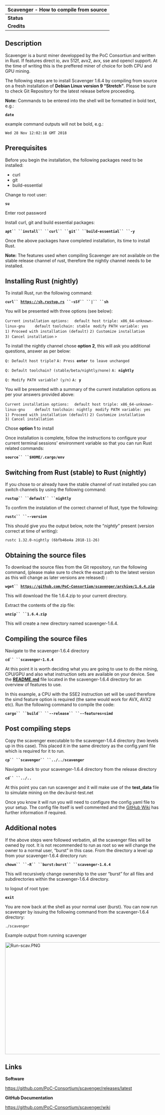 <languages></languages>

| Scavenger - How to compile from source |
|----------------------------------------|
| **Status**                             |
| **Credits**                            |

Description
-----------

Scavenger is a burst miner developped by the PoC Consortiun and written in Rust. If features direct io, avx 512f, avx2, avx, sse and opencl support. At the time of writing this is the preffered miner of choice for both CPU and GPU mining.

The following steps are to install Scavenger 1.6.4 by compiling from source on a fresh installation of **Debian Linux version 9 “Stretch”**. Please be sure to check Git Repository for the latest release before proceeding.

**Note:** Commands to be entered into the shell will be formatted in bold text, e.g.:

**`date`**

example command outputs will not be bold, e.g.:

`Wed 28 Nov 12:02:18 GMT 2018`

Prerequisites
-------------

Before you begin the installation, the following packages need to be installed:

-   curl
-   git
-   build-essential

Change to root user:

**`su`**

Enter root password

Install curl, git and build essential packages:

**`apt`` ``install`` ``curl`` ``git`` ``build-essential`` ``-y`**

Once the above packages have completed installation, its time to install Rust.

**Note:** The features used when compiling Scavenger are not available on the stable release channel of rust, therefore the nightly channel needs to be installed.

Installing Rust (nightly)
-------------------------

To install Rust, run the following command:

**`curl`` `[`https://sh.rustup.rs`](https://sh.rustup.rs)` ``-sSf`` ``|`` ``sh`**

You will be presented with three options (see below):

`Current installation options:`
`  default host triple: x86_64-unknown-linux-gnu`
`    default toolchain: stable`
` modify PATH variable: yes`
`1) Proceed with installation (default)`
`2) Customize installation`
`3) Cancel installation`
`>`

To install the nightly channel chose **option 2**, this will ask you additional questions, answer as per below:

`Q: Default host triple?`
`A: Press `**`enter`**` to leave unchanged`

`Q: Default toolchain? (stable/beta/nightly/none)`
`A: `**`nightly`**

`Q: Modify PATH variable? (y/n)`
`A: `**`y`**

You will be presented with a summary of the current installation options as per your answers provided above:

`Current installation options:`
`  default host triple: x86_64-unknown-linux-gnu`
`    default toolchain: nightly`
` modify PATH variable: yes`
`1) Proceed with installation (default)`
`2) Customize installation`
`3) Cancel installation`

Chose **option 1** to install

Once installation is complete, follow the instructions to configure your current terminal sessions' environment variable so that you can run Rust related commands:

**`source`` ``$HOME/.cargo/env`**

Switching from Rust (stable) to Rust (nightly)
----------------------------------------------

If you chose to or already have the stable channel of rust installed you can switch channels by using the following command:

**`rustup`` ``default`` ``nightly`**

To confirm the instalation of the correct channel of Rust, type the following:

**`rustc`` ``--version`**

This should give you the output below, note the “*nightly*” present (version correct at time of writing):

`rustc 1.32.0-nightly (6bfb46e4a 2018-11-26)`

Obtaining the source files
--------------------------

To download the source files from the Git repository, run the following command, (please make sure to check the exact path to the latest version as this will change as later versions are released) :

**`wget`` `[`https://github.com/PoC-Consortium/scavenger/archive/1.6.4.zip`](https://github.com/PoC-Consortium/scavenger/archive/1.6.4.zip)**

This will download the file 1.6.4.zip to your current directory.

Extract the contents of the zip file:

**`unzip`` ``1.6.4.zip`**

This will create a new directory named scavenger-1.6.4.

Compiling the source files
--------------------------

Navigate to the scavenger-1.6.4 directory

**`cd`` ``scavenger-1.6.4`**

At this point it is worth deciding what you are going to use to do the mining, CPU/GPU and also what instruction sets are available on your device. See the **[README.md](https://github.com/PoC-Consortium/scavenger/tree/1.6.4#scavenger---burstminer-in-rust)** file located in the scavenger-1.6.4 directory for an overview of features to use.

In this example, a CPU with the SSE2 instruction set will be used therefore the simd feature option is required (the same would work for AVX, AVX2 etc). Run the following command to compile the code:

**`cargo`` ``build`` ``--release`` ``--features=simd`**

Post compiling steps
--------------------

Copy the scavenger executable to the scavenger-1.6.4 directory (two levels up in this case). This placed it in the same directory as the config.yaml file which is required for it to run.

**`cp`` ``scavenger`` ``../../scavenger`**

Navigate back to your scavenger-1.6.4 directory from the release directory

**`cd`` ``../..`**

At this point you can run scavenger and it will make use of the **test\_data** file to simulate mining on the dev.burst-test.net

Once you know it will run you will need to configure the config.yaml file to your setup. The config file itself is well commented and the [GitHub Wiki](https://github.com/PoC-Consortium/scavenger/wiki) has further information if required.

Additional notes
----------------

If the above steps were followed verbatim, all the scavenger files will be owned by root. It is not recommended to run as root so we will change the owner to a normal user, “burst” in this case. From the directory a level up from your scavenger-1.6.4 directory run:

**`chown`` ``-R`` ``burst:burst`` ``scavenger-1.6.4`**

This will recursively change ownership to the user “burst” for all files and subdirectories within the scavenger-1.6.4 directory.

to logout of root type:

**`exit`**

You are now back at the shell as your normal user (burst). You can now run scavenger by issuing the following command from the scavenger-1.6.4 directory:

`./scavenger`

Example output from running scavenger

<img src="Run-scav.PNG" title="Run-scav.PNG" alt="Run-scav.PNG" width="709" height="364" />

Links
-----

**Software**

<https://github.com/PoC-Consortium/scavenger/releases/latest>

**GitHub Documentation**

<https://github.com/PoC-Consortium/scavenger/wiki>
